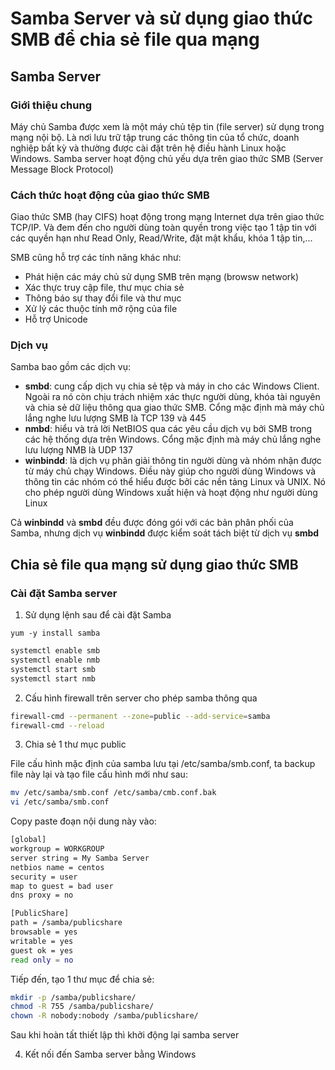 # Samba Server và sử dụng giao thức SMB để chia sẻ file qua mạng

## Samba Server

### Giới thiệu chung

Máy chủ Samba được xem là một máy chủ tệp tin (file server) sử dụng trong mạng nội bộ. Là nơi lưu trữ tập trung các thông tin của tổ chức, doanh nghiệp bất kỳ và thường được cài đặt trên hệ điều hành Linux hoặc Windows. Samba server hoạt động chủ yếu dựa trên giao thức SMB (Server Message Block Protocol)

### Cách thức hoạt động của giao thức SMB

Giao thức SMB (hay CIFS) hoạt động trong mạng Internet dựa trên giao thức TCP/IP. Và đem đến cho người dùng toàn quyền trong việc tạo 1 tập tin với các quyền hạn như Read Only, Read/Write, đặt mật khẩu, khóa 1 tập tin,...

SMB cũng hỗ trợ các tính năng khác như:
- Phát hiện các máy chủ sử dụng SMB trên mạng (browsw network)
- Xác thực truy cập file, thư mục chia sẻ
- Thông báo sự thay đổi file và thư mục
- Xử lý các thuộc tính mở rộng của file
- Hỗ trợ Unicode

### Dịch vụ

Samba bao gồm các dịch vụ:
- **smbd**: cung cấp dịch vụ chia sẻ tệp và máy in cho các Windows Client. Ngoài ra nó còn chịu trách nhiệm xác thực người dùng, khóa tài nguyên và chia sẻ dữ liệu thông qua giao thức SMB. Cổng mặc định mà máy chủ lắng nghe lưu lượng SMB là TCP 139 và 445 
- **nmbd**: hiểu và trả lời NetBIOS qua các yêu cầu dịch vụ bởi SMB trong các hệ thống dựa trên Windows. Cổng mặc định mà máy chủ lắng nghe lưu lượng NMB là UDP 137
- **winbindd**: là dịch vụ phân giải thông tin người dùng và nhóm nhận được từ máy chủ chạy Windows. Điều này giúp cho người dùng Windows và thông tin các nhóm có thể hiểu được bởi các nền tảng Linux và UNIX. Nó cho phép người dùng Windows xuất hiện và hoạt động như người dùng Linux

Cả **winbindd** và **smbd** đều được đóng gói với các bản phân phối của Samba, nhưng dịch vụ **winbindd** được kiểm soát tách biệt từ dịch vụ **smbd**

## Chia sẻ file qua mạng sử dụng giao thức SMB

### Cài đặt Samba server

1. Sử dụng lệnh sau để cài đặt Samba

```yum -y install samba```

```sh
systemctl enable smb
systemctl enable nmb
systemctl start smb
systemctl start nmb
```

2. Cấu hình firewall trên server cho phép samba thông qua

```sh
firewall-cmd --permanent --zone=public --add-service=samba
firewall-cmd --reload
```

3. Chia sẻ 1 thư mục public 

File cấu hình mặc định của samba lưu tại /etc/samba/smb.conf, ta backup file này lại và tạo file cấu hình mới như sau:

```sh
mv /etc/samba/smb.conf /etc/samba/cmb.conf.bak
vi /etc/samba/smb.conf
```

Copy paste đoạn nội dung này vào:

```sh
[global]
workgroup = WORKGROUP
server string = My Samba Server
netbios name = centos
security = user
map to guest = bad user
dns proxy = no

[PublicShare]
path = /samba/publicshare
browsable = yes
writable = yes
guest ok = yes
read only = no
```

Tiếp đến, tạo 1 thư mục để chia sẻ:

```sh
mkdir -p /samba/publicshare/
chmod -R 755 /samba/publicshare/
chown -R nobody:nobody /samba/publicshare/
```

Sau khi hoàn tất thiết lập thì khởi động lại samba server

4. Kết nối đến Samba server bằng Windows


